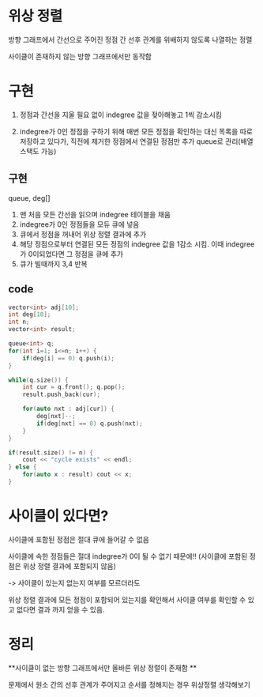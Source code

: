 # 위상 정렬

방향 그래프에서 간선으로 주어진 정점 간 선후 관계를 위배하지 않도록 나열하는 정렬

사이클이 존재하지 않는 방향 그래프에서만 동작함

# 구현

1. 정점과 간선을 지울 필요 없이 indegree 값을 젖아해놓고 1씩 감소시킴

2. indegree가 0인 정점을 구하기 위해 매번 모든 정점을 확인하는 대신 목록을 따로 저장하고 있다가, 직전에 제거한 정점에서 연결된 정점만 추가
   queue로 관리(배열 스택도 가능)

## 구현

queue, deg[]

1. 맨 처음 모든 간선을 읽으며 indegree 테이블을 채움
2. indegree가 0인 정점들을 모듀 큐에 넣음
3. 큐에서 정점을 꺼내어 위상 정렬 결과에 추가
4. 해당 정점으로부터 연결된 모든 정점의 indegree 값을 1감소 시킴. 이때 indegree가 0이되었다면 그 정점을 큐에 추가
5. 큐가 빌때까지 3,4 반복

## code

```c++
vector<int> adj[10];
int deg[10];
int n;
vector<int> result;

queue<int> q;
for(int i=1; i<=n; i++) {
    if(deg[i] == 0) q.push(i);
}

while(q.size()) {
    int cur = q.front(); q.pop();
    result.push_back(cur);

    for(auto nxt : adj[cur]) {
        deg[nxt]--;
        if(deg[nxt] == 0) q.push(nxt);
    }
}

if(result.size() != n) {
    cout << "cycle exists" << endl;
} else {
    for(auto x : result) cout << x;
}
```

# 사이클이 있다면?

사이클에 포함된 정점은 절대 큐에 들어갈 수 없음

사이클에 속한 정점들은 절대 indegree가 0이 될 수 없기 때문에!!
(사이클에 포함된 정점은 위상 정렬 결과에 포함되지 않음)

->
사이클이 있는지 없는지 여부를 모르더라도

위상 정렬 결과에 모든 정점이 포함되어 있는지를 확인해서 사이클 여부를 확인할 수 있고
없다면 결과 까지 얻을 수 있음.

# 정리

**사이클이 없는 방향 그래프에서만 올바른 위상 정렬이 존재함
**

문제에서 원소 간의 선후 관계가 주어지고 순서를 정해지는 경우 위상정렬 생각해보기
